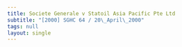 ```yaml
---
title: Societe Generale v Statoil Asia Pacific Pte Ltd
subtitle: "[2000] SGHC 64 / 20\_April\_2000"
tags: null
layout: single
---
```


